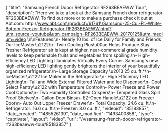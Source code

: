 {
    "title": "Samsung French Dooor Refrigerator RF263BEAEWW Tour",
    "description": "Here we take a look at the Samsung French door refrigerator RF263BEAEWW.  To find out more or to make a purchase check it out at Abt.com: http:\/\/www.abt.com\/product\/61761\/Samsung-25-Cu.-Ft.-White-Bottom-Freezer-Refrigerator-RF263BEAEWW.html?utm_source=youtube&utm_campaign=RF263BEAEWW_20170125&utm_medium=video \n\nFeatures:\n- Nearly 10 lbs. of Ice Daily for Family and Friends Our IceMaster\u2122\n- Twin Cooling Plus\u00ae Helps Produce Stay Fresher Refrigerator air is kept at higher, near-commercial grade humidity levels to keep perishable fruits and vegetables from spoiling.\n- High-Efficiency LED Lighting Illuminates Virtually Every Corner. Samsung's new high-efficiency LED lighting gently brightens the interior of your beautifully organized refrigerator.\n- Large Storage Capacity \u2013 25 cu. ft.*\n- IceMaster\u2122 Ice Maker in the Refrigerator\n- High Efficiency LED Lighting\n- Tall and Wide External Filtered Water and Ice Dispenser\n- Cool Select Pantry\u2122 with Temperature Control\n- Power Freeze and Power Cool Options\n- Two Humidity Controlled Crispers\n- Tempered Glass Spill Proof Shelves\n- Gallon Door Bins\n- EZ-Open Handle\u2122 on Freezer Door\n- Auto Out Upper Freezer Drawer\n- Total Capacity: 24.6 cu. ft.\n- Refrigerator: 16.6 cu. ft.\n- Freezer: 8.0 cu. ft.",
    "videoid": "85183857",
    "date_created": "1485526139",
    "date_modified": "1493400858",
    "type": "captivate",
    "layout": "video",
    "url": "\/v\/samsung-french-dooor-refrigerator-rf263beaeww-tour\/85183857"
}